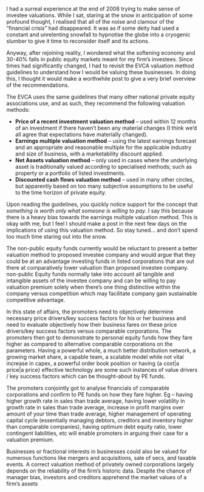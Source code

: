 <p>I had a surreal experience at the end of 2008 trying to make sense of investee valuations. While I sat, staring at the snow in anticipation of some profound thought, I realised that all of the noise and clamour of the &#8220;financial crisis&#8221; had disappeared. It was as if some deity had used a constant and unrelenting snowfall to hypnotise the globe into a cryogenic slumber to give it time to reconsider itself and its actions.</p><p>Anyway, after rejoining reality, I wondered what the softening economy and 30-40% falls in public equity markets meant for my firm&#8217;s investees. Since times had significantly changed, I had to revisit the EVCA valuation method guidelines to understand how I would be valuing these businesses. In doing this, I thought it would make a worthwhile post to give a very brief overview of the recommendations.</p><p>The EVCA uses the same guidelines that many other national private equity associations use, and as such, they recommend the following valuation methods:</p><ul><li><strong>Price of a recent investment valuation method</strong> &#8211; used within 12 months of an investment if there haven&#8217;t been any material changes (I think we&#8217;d all agree that expectations have materially changed).</li><li><strong>Earnings multiple valuation method</strong> &#8211; using the latest earnings forecast and an appropriate and reasonable multiple for the applicable industry and size of business, with a marketability discount applied.</li><li><strong>Net Assets valuation method</strong> &#8211; only used in cases where the underlying asset is traditionally valued according to specialised methods; such as property or a portfolio of listed investments.</li><li><strong>Discounted cash flows valuation method</strong> &#8211; used in many other circles, but apparently based on too many subjective assumptions to be useful to the time horizon of private equity.</li></ul><p>Upon reading the guidelines, you quickly notice support for the concept that <em>something is worth only what someone is willing to pay</em>. I say this because there is a heavy bias towards the earnings multiple valuation method. This is okay with me, but I feel I should make a post in the next few days on the implications of using this valuation method. So stay tuned&#8230; and don&#8217;t spend too much time staring out into the snow.</p><p>The non-public equity funds currently would be reluctant to present a better valuation method to proposed investee company and would argue that they could be at an advantage investing funds in listed corporations that are out there at comparatively lower valuation than proposed investee company. non-public Equity funds normally take into account all tangible and intangible assets of the investee company and can be willing to pay valuation premium solely when there&#8217;s one thing distinctive within the company versus competition which may facilitate company gain sustainable competitive advantage.</p><p>In this state of affairs, the promoters need to objectively determine necessary price drivers/key success factors for his or her business and need to evaluate objectively how their business fares on these price drivers/key success factors versus comparable corporations. The promoters then got to demonstrate to personal equity funds how they fare higher as compared to alternative comparable corporations on the parameters. Having a powerful whole, a much better distribution network, a growing market share, a capable team, a scalable model while not vital increase in capex, a powerful order book position or having {a cost|a price|a price} effective technology are some such instances of value drivers / key success factors which can be thought-about by PE funds.</p><p>The promoters conjointly got to analyse financials of comparable corporations and confirm to PE funds on how they fare higher. Eg – having higher growth rate in sales than trade average, having lower volatility in growth rate in sales than trade average, increase in profit margins over amount of your time than trade average, higher management of operating capital cycle (essentially managing debtors, creditors and inventory higher than comparable companies), having optimum debt equity ratio, lower contingent liabilities, etc will enable promoters in arguing their case for a valuation premium.</p><p>Businesses or fractional interests in businesses could also be valued for numerous functions like mergers and acquisitions, sale of secs, and taxable events. A correct valuation method of privately owned corporations largely depends on the reliability of the firm&#8217;s historic data. Despite the chance of manager bias, investors and creditors apprehend the market values of a firm&#8217;s assets</p>

